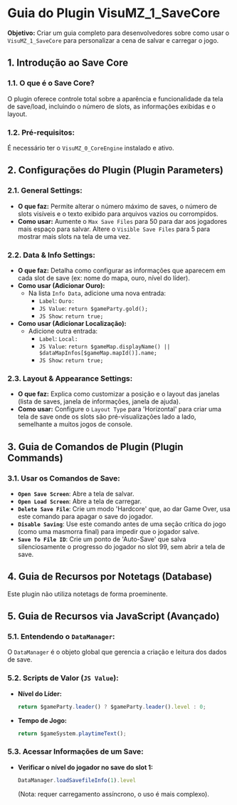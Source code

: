 # Guia do Plugin VisuMZ_1_SaveCore

**Objetivo:** Criar um guia completo para desenvolvedores sobre como usar o `VisuMZ_1_SaveCore` para personalizar a cena de salvar e carregar o jogo.

## 1. Introdução ao Save Core

### 1.1. O que é o Save Core?

O plugin oferece controle total sobre a aparência e funcionalidade da tela de save/load, incluindo o número de slots, as informações exibidas e o layout.

### 1.2. Pré-requisitos:

É necessário ter o `VisuMZ_0_CoreEngine` instalado e ativo.

## 2. Configurações do Plugin (Plugin Parameters)

### 2.1. General Settings:

- **O que faz:** Permite alterar o número máximo de saves, o número de slots visíveis e o texto exibido para arquivos vazios ou corrompidos.
- **Como usar:** Aumente o `Max Save Files` para 50 para dar aos jogadores mais espaço para salvar. Altere o `Visible Save Files` para 5 para mostrar mais slots na tela de uma vez.

### 2.2. Data & Info Settings:

- **O que faz:** Detalha como configurar as informações que aparecem em cada slot de save (ex: nome do mapa, ouro, nível do líder).
- **Como usar (Adicionar Ouro):**
  - Na lista `Info Data`, adicione uma nova entrada:
    - `Label`: `Ouro:`
    - `JS Value`: `return $gameParty.gold();`
    - `JS Show`: `return true;`
- **Como usar (Adicionar Localização):**
  - Adicione outra entrada:
    - `Label`: `Local:`
    - `JS Value`: `return $gameMap.displayName() || $dataMapInfos[$gameMap.mapId()].name;`
    - `JS Show`: `return true;`

### 2.3. Layout & Appearance Settings:

- **O que faz:** Explica como customizar a posição e o layout das janelas (lista de saves, janela de informações, janela de ajuda).
- **Como usar:** Configure o `Layout Type` para 'Horizontal' para criar uma tela de save onde os slots são pré-visualizações lado a lado, semelhante a muitos jogos de console.

## 3. Guia de Comandos de Plugin (Plugin Commands)

### 3.1. Usar os Comandos de Save:

- **`Open Save Screen`**: Abre a tela de salvar.
- **`Open Load Screen`**: Abre a tela de carregar.
- **`Delete Save File`**: Crie um modo 'Hardcore' que, ao dar Game Over, usa este comando para apagar o save do jogador.
- **`Disable Saving`**: Use este comando antes de uma seção crítica do jogo (como uma masmorra final) para impedir que o jogador salve.
- **`Save To File ID`**: Crie um ponto de 'Auto-Save' que salva silenciosamente o progresso do jogador no slot 99, sem abrir a tela de save.

## 4. Guia de Recursos por Notetags (Database)

Este plugin não utiliza notetags de forma proeminente.

## 5. Guia de Recursos via JavaScript (Avançado)

### 5.1. Entendendo o `DataManager`:

O `DataManager` é o objeto global que gerencia a criação e leitura dos dados de save.

### 5.2. Scripts de Valor (`JS Value`):

- **Nível do Líder:**
  ```javascript
  return $gameParty.leader() ? $gameParty.leader().level : 0;
  ```
- **Tempo de Jogo:**
  ```javascript
  return $gameSystem.playtimeText();
  ```

### 5.3. Acessar Informações de um Save:

- **Verificar o nível do jogador no save do slot 1:**
  ```javascript
  DataManager.loadSavefileInfo(1).level
  ```
  (Nota: requer carregamento assíncrono, o uso é mais complexo).
